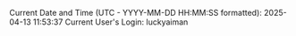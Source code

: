 Current Date and Time (UTC - YYYY-MM-DD HH:MM:SS formatted): 2025-04-13 11:53:37
Current User's Login: luckyaiman
